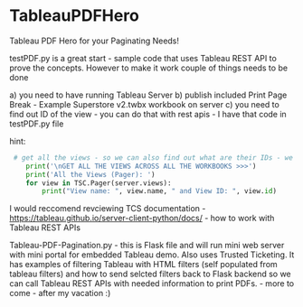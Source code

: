 # TableauPDFHero
Tableau PDF Hero for your Paginating Needs!

testPDF.py is a great start - sample code that uses Tableau REST API to prove the concepts. However to make it work couple of things needs to be done

a) you need to have running Tableau Server
b) publish included Print Page Break - Example Superstore v2.twbx workbook on server
c) you need to find out ID of the view - you can do that with rest apis - I have that code in testPDF.py file

hint:

```python
 # get all the views - so we can also find out what are their IDs - we need that to reference the view for PDFs
    print('\nGET ALL THE VIEWS ACROSS ALL THE WORKBOOKS >>>')
    print('All the Views (Pager): ')
    for view in TSC.Pager(server.views):
        print("View name: ", view.name, " and View ID: ", view.id) 
```
        
I would reccomend revciewing TCS documentation - https://tableau.github.io/server-client-python/docs/ - how to work with Tableau REST APIs

Tableau-PDF-Pagination.py - this is Flask file and will run mini web server with mini portal for embedded Tableau demo. Also uses Trusted Ticketing. It has examples of filtering Tableau with HTML filters (self populated from tableau filters) and how to send selcted filters back to Flask backend so we can call Tableau REST APIs with needed information to print PDFs. - more to come - after my vacation :)
    

